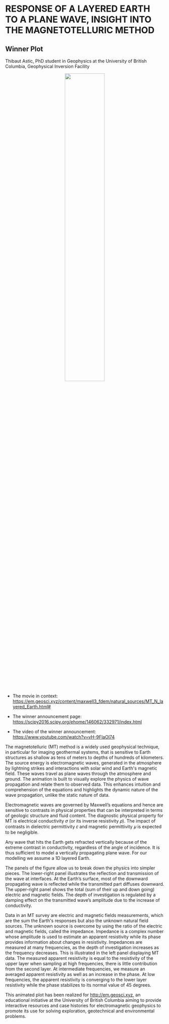 # RESPONSE OF A LAYERED EARTH TO A PLANE WAVE, INSIGHT INTO THE MAGNETOTELLURIC METHOD
## Winner Plot

Thibaut Astic, PhD student in Geophysics at the University of British Columbia,
Geophysical Inversion Facility

<p align="center">
<img src="Movie_MT.gif" width="50%"/>
<p>

- The movie in context: https://em.geosci.xyz/content/maxwell3_fdem/natural_sources/MT_N_layered_Earth.html#

- The winner announcement page: https://scipy2016.scipy.org/ehome/146062/332971/index.html

- The video of the winner announcement: https://www.youtube.com/watch?v=vH-9FlaOl74

The magnetotelluric (MT) method is a widely used geophysical technique, in particular for
imaging geothermal systems, that is sensitive to Earth structures as shallow as tens of
meters to depths of hundreds of kilometers. The source energy is electromagnetic waves,
generated in the atmosphere by lightning strikes and interactions with solar wind and
Earth's magnetic field. These waves travel as plane waves through the atmosphere and
ground. The animation is built to visually explore the physics of wave propagation and
relate them to observed data. This enhances intuition and comprehension of the
equations and highlights the dynamic nature of the wave propagation, unlike the static
nature of data.

Electromagnetic waves are governed by Maxwell’s equations and hence are sensitive to
contrasts in physical properties that can be interpreted in terms of geologic structure and
fluid content. The diagnostic physical property for MT is electrical conductivity 𝜎 (or its
inverse resistivity 𝜌). The impact of contrasts in dielectric permittivity 𝜀 and magnetic
permittivity 𝜇 is expected to be negligible.

Any wave that hits the Earth gets refracted vertically because of the extreme contrast in
conductivity, regardless of the angle of incidence. It is thus sufficient to model a vertically
propagating plane wave. For our modelling we assume a 1D layered Earth.

The panels of the figure allow us to break down the physics into simpler pieces. The
lower-right panel illustrates the reflection and transmission of the wave at interfaces. At
the Earth’s surface, most of the downward propagating wave is reflected while the
transmitted part diffuses downward. The upper-right panel shows the total (sum of their
up and down going) electric and magnetic fields. The depth of investigation is regulated
by a damping effect on the transmitted wave’s amplitude due to the increase of conductivity.

Data in an MT survey are electric and magnetic fields measurements, which are the sum
the Earth's responses but also the unknown natural field sources. The unknown source
is overcome by using the ratio of the electric and magnetic fields, called the impedance.
Impedance is a complex number whose amplitude is used to estimate an apparent
resistivity while its phase provides information about changes in resistivity. Impedances
are measured at many frequencies, as the depth of investigation increases as the
frequency decreases. This is illustrated in the left panel displaying MT data. The
measured apparent resistivity is equal to the resistivity of the upper layer when sampling
at high frequencies, there is little contribution from the second layer. At intermediate
frequencies, we measure an averaged apparent resistivity as well as an increase in the
phase. At low frequencies, the apparent resistivity is converging to the lower layer
resistivity while the phase stabilizes to its normal value of 45 degrees.

This animated plot has been realized for http://em.geosci.xyz, an educational initiative at
the University of British Columbia aiming to provide interactive resources and case
histories for electromagnetic geophysics to promote its use for solving exploration,
geotechnical and environmental problems.
